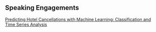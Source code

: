 ## Speaking Engagements

[Predicting Hotel Cancellations with Machine Learning: Classification and Time Series Analysis](https://www.youtube.com/watch?v=qQp8XsCSSIg)
